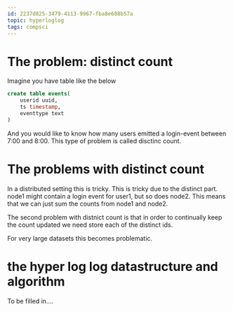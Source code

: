 ```yaml
---
id: 2237d825-3479-4113-9967-fba8e608b57a
topic: hyperloglog
tags: compsci
---
```


# The problem: distinct count

Imagine you have table like the below

```sql
create table events(
    userid uuid,
    ts timestamp,
    eventtype text
)
```

And you would like to know how many users emitted a login-event between 7:00 and 8:00.
This type of problem is called disctinc count.

# The problems with distinct count

In a distributed setting this is tricky.
This is tricky due to the distinct part.
node1 might contain a login event for user1, but so does node2.
This means that we can just sum the counts from node1 and node2.

The second problem with distnict count is that in order to continually keep the count updated we need store each of the distinct ids.

For very large datasets this becomes problematic.

# the hyper log log datastructure and algorithm

To be filled in....